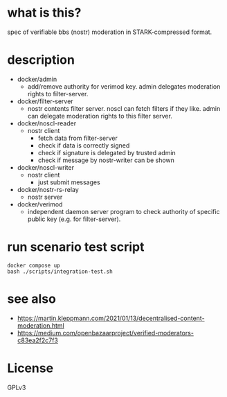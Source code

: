 # what is this?

spec of verifiable bbs (nostr) moderation in STARK-compressed format.

# description

 - docker/admin
   - add/remove authority for verimod key. admin delegates moderation rights to filter-server.
 - docker/filter-server
   - nostr contents filter server. noscl can fetch filters if they like. admin can delegate moderation rights to this filter server.
 - docker/noscl-reader
   - nostr client
     - fetch data from filter-server
     - check if data is correctly signed
     - check if signature is delegated by trusted admin
     - check if message by nostr-writer can be shown
 - docker/noscl-writer
   - nostr client
     - just submit messages
 - docker/nostr-rs-relay
   - nostr server
 - docker/verimod
   - independent daemon server program to check authority of specific public key (e.g. for filter-server).

# run scenario test script

```
docker compose up
bash ./scripts/integration-test.sh
```

# see also

 - https://martin.kleppmann.com/2021/01/13/decentralised-content-moderation.html
 - https://medium.com/openbazaarproject/verified-moderators-c83ea2f2c7f3

# License

GPLv3